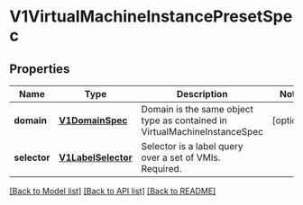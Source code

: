# V1VirtualMachineInstancePresetSpec

## Properties
Name | Type | Description | Notes
------------ | ------------- | ------------- | -------------
**domain** | [**V1DomainSpec**](V1DomainSpec.md) | Domain is the same object type as contained in VirtualMachineInstanceSpec | [optional] 
**selector** | [**V1LabelSelector**](V1LabelSelector.md) | Selector is a label query over a set of VMIs. Required. | 

[[Back to Model list]](../README.md#documentation-for-models) [[Back to API list]](../README.md#documentation-for-api-endpoints) [[Back to README]](../README.md)


